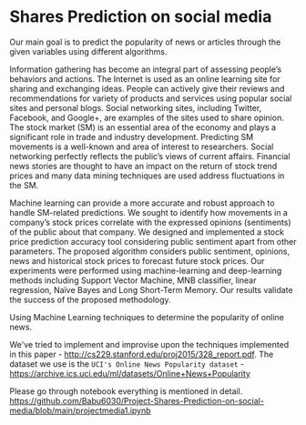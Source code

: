 # Shares Prediction on social media
Our main goal is to predict the popularity of news or articles through the given variables using different algorithms.

Information gathering has become an integral part of assessing people’s behaviors and actions. The Internet is used as an online learning site for sharing and exchanging ideas. People can actively give their reviews and recommendations for variety of products and services using popular social sites and personal blogs. Social networking sites, including Twitter, Facebook, and Google+, are examples of the sites used to share opinion. The stock market (SM) is an essential area of the economy and plays a significant role in trade and industry development. Predicting SM movements is a well-known and area of interest to researchers. Social networking perfectly reflects the public’s views of current affairs. Financial news stories are thought to have an impact on the return of stock trend prices and many data mining techniques are used address fluctuations in the SM.

   Machine learning can provide a more accurate and robust approach to handle SM-related predictions. We sought to identify how movements in a company’s stock prices correlate with the expressed opinions (sentiments) of the public about that company. We designed and implemented a stock price prediction accuracy tool considering public sentiment apart from other parameters. The proposed algorithm considers public sentiment, opinions, news and historical stock prices to forecast future stock prices. Our experiments were performed using machine-learning and deep-learning methods including Support Vector Machine, MNB classifier, linear regression, Naïve Bayes and Long Short-Term Memory. Our results validate the success of the proposed methodology.

Using Machine Learning techniques to determine the popularity of online news.  

We've tried to implement and improvise upon the techniques implemented in this paper - <http://cs229.stanford.edu/proj2015/328_report.pdf>. The dataset we use is the `UCI's Online News Popularity dataset` - <https://archive.ics.uci.edu/ml/datasets/Online+News+Popularity>  


Please go through notebook everything is mentioned in detail.
https://github.com/Babu6030/Project-Shares-Prediction-on-social-media/blob/main/projectmedia1.ipynb

